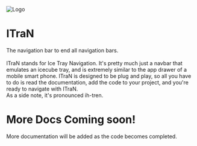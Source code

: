 ![Logo](ITraN/img/PNGs/logoBlack.png?raw=true "ITraN Logo")
# ITraN
The navigation bar to end all navigation bars.
<br />
<br />
ITraN stands for Ice Tray Navigation. It's pretty much just a navbar that emulates an icecube tray, and is extremely similar to the app drawer of a mobile smart phone. ITraN is designed to be plug and play, so all you have to do is read the documentation, add the code to your project, and you're ready to navigate with ITraN. <br />
As a side note, it's pronounced ih-tren. <br />

# More Docs Coming soon!
More documentation will be added as the code becomes completed. 
